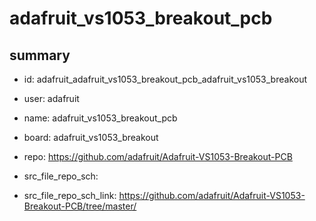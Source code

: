 # adafruit_vs1053_breakout_pcb
 
## summary 
* id: adafruit_adafruit_vs1053_breakout_pcb_adafruit_vs1053_breakout
* user: adafruit
* name: adafruit_vs1053_breakout_pcb
* board: adafruit_vs1053_breakout
* repo: https://github.com/adafruit/Adafruit-VS1053-Breakout-PCB



* src_file_repo_sch: 
* src_file_repo_sch_link: https://github.com/adafruit/Adafruit-VS1053-Breakout-PCB/tree/master/




